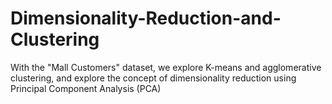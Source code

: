 # Dimensionality-Reduction-and-Clustering
With the "Mall Customers" dataset, we explore K-means and agglomerative clustering, and explore the concept of dimensionality reduction using Principal Component Analysis (PCA)
